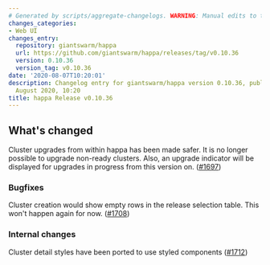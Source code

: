 ```yaml
---
# Generated by scripts/aggregate-changelogs. WARNING: Manual edits to this files will be overwritten.
changes_categories:
- Web UI
changes_entry:
  repository: giantswarm/happa
  url: https://github.com/giantswarm/happa/releases/tag/v0.10.36
  version: 0.10.36
  version_tag: v0.10.36
date: '2020-08-07T10:20:01'
description: Changelog entry for giantswarm/happa version 0.10.36, published on 07
  August 2020, 10:20
title: happa Release v0.10.36
---
```


## What's changed

Cluster upgrades from within happa has been made safer. It is no longer possible to upgrade non-ready clusters. Also, an upgrade indicator will be displayed for upgrades in progress from this version on. ([#1697](https://github.com/giantswarm/happa/pull/1697))

### Bugfixes

Cluster creation would show empty rows in the release selection table. This won't happen again for now. ([#1708](https://github.com/giantswarm/happa/pull/1708))

### Internal changes

Cluster detail styles have been ported to use styled components ([#1712](https://github.com/giantswarm/happa/pull/1712))
